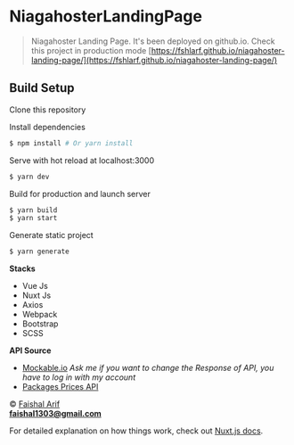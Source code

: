 # NiagahosterLandingPage

> Niagahoster Landing Page.
> It's been deployed on github.io. Check this project in production mode [https://fshlarf.github.io/niagahoster-landing-page/](https://fshlarf.github.io/niagahoster-landing-page/)

## Build Setup

Clone this repository


Install dependencies
``` bash
$ npm install # Or yarn install

```

Serve with hot reload at localhost:3000
``` bash
$ yarn dev

```

Build for production and launch server
``` bash
$ yarn build
$ yarn start

```

Generate static project
``` bash
$ yarn generate

```

<b>Stacks</b>
- Vue Js
- Nuxt Js
- Axios
- Webpack
- Bootstrap
- SCSS

<b>API Source</b>
- [Mockable.io](https://www.mockable.io) *Ask me if you want to change the Response of API, you have to log in with my account*
- [Packages Prices API](https://demo8935229.mockable.io)

© [Faishal Arif]()
<br>
**faishal1303@gmail.com**

For detailed explanation on how things work, check out [Nuxt.js docs](https://nuxtjs.org).
